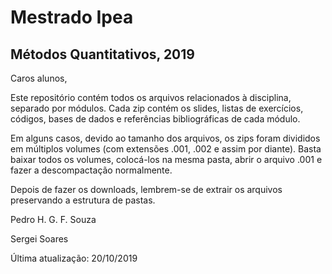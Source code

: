 # Mestrado Ipea

## Métodos Quantitativos, 2019

Caros alunos,

Este repositório contém todos os arquivos relacionados  à disciplina, separado por módulos. Cada zip contém os slides, listas de exercícios, códigos, bases de dados e referências bibliográficas de cada módulo. 
  

Em alguns casos, devido ao tamanho dos arquivos, os zips foram divididos em múltiplos volumes (com extensões .001, .002 e assim por diante). Basta baixar todos os volumes, colocá-los na mesma pasta, abrir o arquivo .001 e fazer a descompactação normalmente. 
  

Depois de fazer os downloads, lembrem-se de extrair os arquivos preservando a estrutura de pastas.
 
  
Pedro H. G. F. Souza 

Sergei Soares
  
  
  
  
Última atualização: 20/10/2019
